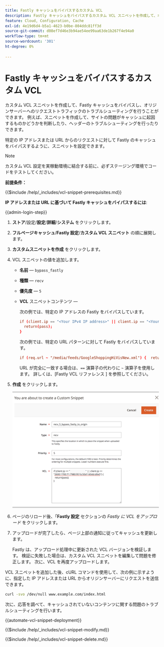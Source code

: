 ```yaml
---
title: Fastly キャッシュをバイパスするカスタム VCL
description: Fastly キャッシュをバイパスするカスタム VCL スニペットを作成して、オリジンサーバーへのリクエストトラフィックをトラブルシューティングします。
feature: Cloud, Configuration, Cache
exl-id: 4e19d6d4-b5a1-4623-b0be-804ddc81ff3d
source-git-commit: d08ef7d46e3b94ae54ee99aa63de1b267f4e94a0
workflow-type: tm+mt
source-wordcount: '301'
ht-degree: 0%

---
```


# Fastly キャッシュをバイパスするカスタム VCL

カスタム VCL スニペットを作成して、Fastly キャッシュをバイパスし、オリジンサーバーへのリクエストトラフィックのトラブルシューティングを行うことができます。 例えば、スニペットを作成して、サイトの問題がキャッシュに起因するものかどうかを判断したり、ヘッダーのトラブルシューティングを行ったりできます。

特定の IP アドレスまたは URL からのリクエストに対して Fastly のキャッシュをバイパスするように、スニペットを設定できます。

>[!NOTE]
>
>カスタム VCL 設定を実稼動環境に結合する前に、必ずステージング環境でコードをテストしてください。

**前提条件：**

{{$include /help/_includes/vcl-snippet-prerequisites.md}}

**IP アドレスまたは URL に基づいて Fastly キャッシュをバイパスするには**:

{{admin-login-step}}

1. **ストア**/設定/**設定**/**詳細**/**システム** をクリックします。

1. **フルページキャッシュ**/**Fastly 設定**/**カスタム VCL スニペット** の順に展開します。

1. **カスタムスニペットを作成** をクリックします。

1. VCL スニペットの値を追加します。

   - **名前** — `bypass_fastly`

   - **種類** — `recv`

   - **優先度** — `5`

   - **VCL** スニペットコンテンツ —

     次の例では、特定の IP アドレスの Fastly をバイパスしています。

     ```conf
     if (client.ip == "<Your IPv4 IP address>" || client.ip == "<Your IPv6 IP address>") {
       return(pass);
     }
     ```

     次の例では、特定の URL パターンに対して Fastly をバイパスしています。

     ```conf
     if (req.url ~ "/media/feeds/GoogleShoppingHiVisNew.xml") {  return (pass);}
     ```

     URL が完全に一致する場合は、`==` 演算子の代わりに `~` 演算子を使用します。 詳しくは、[Fastly VCL リファレンス ] を参照してください。

1. **作成** をクリックします。

   ![Fastly バイパス VCL スニペットの作成 &#x200B;](/help/assets/cdn/fastly-create-bypass-snippet.png)

1. ページのリロード後、「**Fastly 設定** セクションの *Fastly に VCL をアップロード* をクリックします。

1. アップロードが完了したら、ページ上部の通知に従ってキャッシュを更新します。

   Fastly は、アップロード処理中に更新された VCL バージョンを検証します。 検証に失敗した場合は、カスタム VCL スニペットを編集して問題を修正します。 次に、VCL を再度アップロードします。

VCL スニペットを追加した後、cURL コマンドを使用して、次の例に示すように、指定した IP アドレスまたは URL からオリジンサーバーにリクエストを送信できます。

```bash
curl -svo /dev/null www.example.com/index.html
```

次に、応答を調べて、キャッシュされていないコンテンツに関する問題のトラブルシューティングを行います。

{{automate-vcl-snippet-deployment}}

{{$include /help/_includes/vcl-snippet-modify.md}}

{{$include /help/_includes/vcl-snippet-delete.md}}

<!--External link definitions-->

[Fastly VCL 参照]: https://docs.fastly.com/vcl/

<!-- Last updated from includes: 2025-01-27 17:16:28 -->
